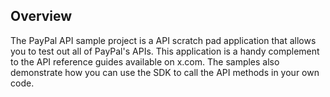 
Overview
--------
The PayPal API sample project is a API scratch pad application that allows you to test out all of
PayPal's APIs. This application is a handy complement to the API reference guides available on x.com.
The samples also demonstrate how you can use the SDK to call the API methods in your own code.